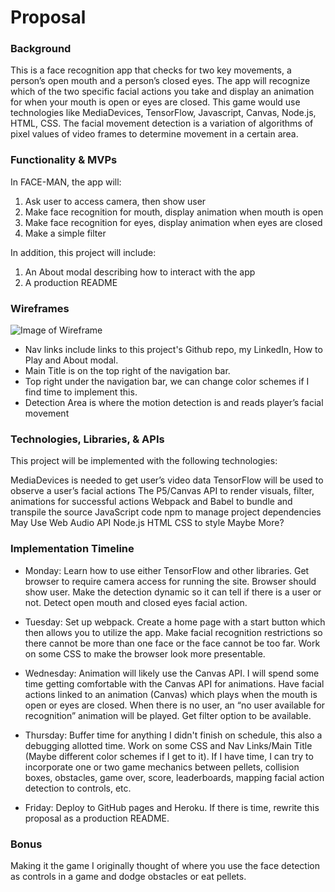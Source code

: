 <h1>Proposal</h1>
 
<h3>Background</h3>
 
This is a face recognition app that checks for two key movements, a person’s open mouth and a person’s closed eyes. The app will recognize which of the two specific facial actions you take and display an animation for when your mouth is open or eyes are closed. This game would use technologies like MediaDevices, TensorFlow, Javascript, Canvas, Node.js, HTML, CSS. The facial movement detection is a variation of algorithms of pixel values of video frames to determine movement in a certain area.
 
<h3>Functionality & MVPs</h3>
 
In FACE-MAN, the app will:
 
1. Ask user to access camera, then show user
2. Make face recognition for mouth, display animation when mouth is open
3. Make face recognition for eyes, display animation when eyes are closed
4. Make a simple filter
 
In addition, this project will include:
 
1. An About modal describing how to interact with the app
2. A production README
 
<h3>Wireframes</h3>
 
![Image of Wireframe](https://cdn.discordapp.com/attachments/597985513701376013/877251764527710259/FACE-MAN_Revision_Wireframes_2_png.png)
 
* Nav links include links to this project's Github repo, my LinkedIn, How to Play and About modal.
* Main Title is on the top right of the navigation bar.
* Top right under the navigation bar, we can change color schemes if I find time to implement this.
* Detection Area is where the motion detection is and reads player’s facial movement
 
<h3>Technologies, Libraries, & APIs</h3>
 
This project will be implemented with the following technologies:
 
MediaDevices is needed to get user’s video data
TensorFlow will be used to observe a user’s facial actions
The P5/Canvas API to render visuals, filter, animations for successful actions
Webpack and Babel to bundle and transpile the source JavaScript code
npm to manage project dependencies
May Use Web Audio API
Node.js
HTML
CSS to style
Maybe More?
 
<h3>Implementation Timeline</h3>
 
* Monday: Learn how to use either TensorFlow and other libraries. Get browser to require camera access for running the site. Browser should show user. Make the detection dynamic so it can tell if there is a user or not. Detect open mouth and closed eyes facial action.
 
* Tuesday: Set up webpack. Create a home page with a start button which then allows you to utilize the app. Make facial recognition restrictions so there cannot be more than one face or the face cannot be too far. Work on some CSS to make the browser look more presentable.
 
* Wednesday: Animation will likely use the Canvas API. I will spend some time getting comfortable with the Canvas API for animations. Have facial actions linked to an animation (Canvas) which plays when the mouth is open or eyes are closed. When there is no user, an “no user available for recognition” animation will be played. Get filter option to be available.
 
* Thursday: Buffer time for anything I didn't finish on schedule, this also a debugging allotted time. Work on some CSS and Nav Links/Main Title (Maybe different color schemes if I get to it). If I have time, I can try to incorporate one or two game mechanics between pellets, collision boxes, obstacles, game over, score, leaderboards, mapping facial action detection to controls, etc.
 
* Friday: Deploy to GitHub pages and Heroku. If there is time, rewrite this proposal as a production README.
 
<h3>Bonus</h3>
 
Making it the game I originally thought of where you use the face detection as controls in a game and dodge obstacles or eat pellets.
